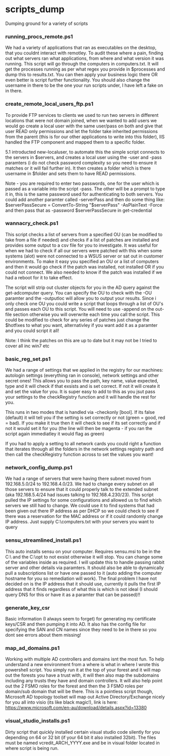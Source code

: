 # scripts_dump
Dumping ground for a variety of scripts

### running_procs_remote.ps1
We had a variety of applications that ran as executables on the desktop, that you couldnt interact with remotley. To audit these where a pain, finding out what servers ran what applications, from where and what version it was running. This script will go through the computers in computers.txt. It will get the processes running as per what regex you provide in $processes and dump this to results.txt. You can then apply your business logic there OR even better is script further functionality. You should also change the username in there to be the one your run scripts under, I have left a fake on in there.

### create_remote_local_users_ftp.ps1
To provide FTP services to clients we used to run two servers in different locations that were not domain joined, when we wanted to add users we would go create a local user with the same user/pass on both and give that user READ only permissions and let the folder take inherited permissions from the parent (this is for our other applications to write into this folder), IIS handled the FTP component and mapped them to a specific folder. 

5.1 introducted new-localuser, to automate this the simple script connects to the servers in $servers, and creates a local user using the -user and -pass paramters (i do not check password complexity so you need to ensure it matches or it will fail further in). It then creates a folder which is there username in $folder and sets them to have READ permissions.

Note - you are required to enter two passwords, one for the user which is passed as a variable into the script -pass. The other will be a prompt to type it in, this is the same password used for authenticating to both servers. You could add another paramter called -serverPass and then do some thing like: $serverPassSecure = ConvertTo-String "$serverPass" -AsPlainText -Force and then pass that as -password $serverPassSecure in get-credential

### wannacry_check.ps1
This script checks a list of servers from a specified OU (can be modified to take from a file if needed) and checks if a list of patches are installed and provides some output to a csv file for you to investigate. It was useful for when we had to check if all our servers were patched with this when some systems (alot) were not connected to a WSUS server or sat out in customer environments. To make it easy you specified an OU or a list of computers and then it would go check if the patch was installed, not installed OR if you could not connect. We also needed to know if the patch was installed if we had a reboot for it to take effect.

The script will strip out cluster objects for you in the AD query against the get-adcomputer query. You can specify the OU to check with the -OU paramter and the -outputloc will allow you to output your results. Since i only check one OU you could write a script that loops through a list of OU's and passes each OU to this script. You will need to use -append on the out-file section otherwise you will overwrite each time you call the script. This could be modified to check for any series of patches just change the $hotfixes to what you want, alternativley if you want add it as a paramter and you could script it all!

Note: I think the patches on this are up to date but it may not be I tried to cover all inc win7 etc

### basic_reg_set.ps1
We had a range of settings that we applied in the registry for our machines: autologin settings (everything ran in console), network settings and other secret ones! This allows you to pass the path, key name, value expected, type and it will check if that exsists and is set correct. If not it will create it and set the value for you. It is super easy to add to this as you jsut pass your settings to the checkRegistry function and it will handle the rest for you.

This runs in two modes that is handled via -checkonly [bool]. If its false (default) it will tell you if the setting is set correctly or not (green = good, red = bad). If you make it true then it will check to see if its set correctly and if not it would set it for you (the line will then be magenta - if you ran the script again immediatley it would flag as green)

If you had to apply a setting to all network cards you could right a function that iterates through all the folders in the network settings registry path and then call the checkRegistry function across to set the values you want!

### network_config_dump.ps1
We had a range of servers that were having there subnet moved from 192.168.5.0/24 to 192.168.4.0/23. We had to change every subnet on all those servers to ensure that it could properly talk to the extended subnet (aka 192.168.5.4/24 had issues talking to 192.168.4.230/23). This script pulled the IP settings for some configurations and allowed us to find which servers we still had to change. We could use it to find systems that had been given out there IP address as per DHCP so we could check to see if there was a reservation for the MAC address or if it could randomly change IP address. Just supply C:\computers.txt with your servers you want to query 

### sensu_streamlined_install.ps1
This auto installs sensu on your computer. Requires sensu.msi to be in the C:\ and the C:\opt to not exsist otherwise it will stop. You can change some of the variables inside as required. I will update this to handle passing rabbit server and other details via paramters. It should also be able to dynamically pull a subscriptions list or have one passed to it (auto adding the computer hostname for you so remediation will work). The final problem I have not decided on is the IP address that it should use, currently it pulls the first IP address that it finds regardless of what this is which is not ideal (I should query DNS for this or have it as a paramter that can be passed)!!

### generate_key_csr
Basic information (I always seem to forget) for generating my certificate keys/CSR and then pumping it into AD. It also has the config file for specifying the SAN and CN names since they need to be in there so you dont see errors about them missing!

### map_ad_domains.ps1
Working with multiple AD controllers and domains isnt the most fun. To help understand a new environment from a where is what in where I wrote this powershell script. You simply run it at the top of your forest and it will map out the forests you have a trust with, it will then also map the subdomains including any trusts they have and domain controllers. It will also help point out the 2 FSMO roles for the forest and then the 3 FSMO roles per domain/sub domain that will be there. This is a pointless script though, Microsoft AD topology toolset will map out Active Directory/Exchange nicely for you all into visio (its like black magic!), link is here: https://www.microsoft.com/en-au/download/details.aspx?id=13380

### visual_studio_installs.ps1
Dirty script that quickly installed certain visual studio code silently for you depending on 64 or 32 bit (if your 64 bit it also installed 32bit). The files must be named vcredit_ARCH_YYYY.exe and be in visual folder located in where script is being run.
